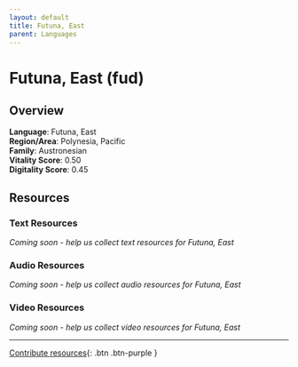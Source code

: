 ```yaml
---
layout: default
title: Futuna, East
parent: Languages
---
```


# Futuna, East (fud)

## Overview

**Language**: Futuna, East  
**Region/Area**: Polynesia, Pacific  
**Family**: Austronesian  
**Vitality Score**: 0.50  
**Digitality Score**: 0.45  

## Resources

### Text Resources
*Coming soon - help us collect text resources for Futuna, East*

### Audio Resources
*Coming soon - help us collect audio resources for Futuna, East*

### Video Resources
*Coming soon - help us collect video resources for Futuna, East*

---

[Contribute resources](https://fairtrain.github.io/){: .btn .btn-purple }
